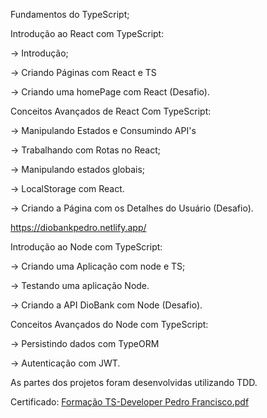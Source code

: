 Fundamentos do TypeScript;

Introdução ao React com TypeScript:

  -> Introdução;
  
  -> Criando Páginas com React e TS
  
  -> Criando uma homePage com React (Desafio).
  
Conceitos Avançados de React Com TypeScript:

  -> Manipulando Estados e Consumindo API's
  
  -> Trabalhando com Rotas no React;
  
  -> Manipulando estados globais;
  
  -> LocalStorage com React.
  
  -> Criando a Página com os Detalhes do Usuário (Desafio).

https://diobankpedro.netlify.app/

Introdução ao Node com TypeScript:

  -> Criando uma Aplicação com node e TS;
  
  -> Testando uma aplicação Node.
  
  -> Criando a API DioBank com Node (Desafio).

Conceitos Avançados do Node com TypeScript:

  -> Persistindo dados com TypeORM
  
  -> Autenticação com JWT.

  As partes dos projetos foram desenvolvidas utilizando TDD.

Certificado:
[Formação TS-Developer Pedro Francisco.pdf](https://github.com/user-attachments/files/20350013/Formacao.TS-Developer.Pedro.Francisco.pdf)

